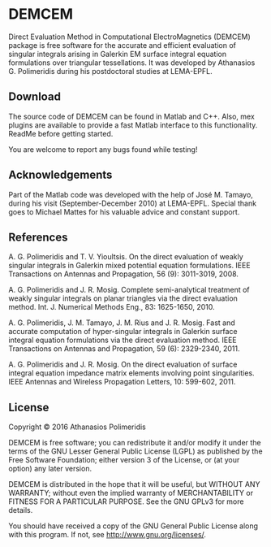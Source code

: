 # DEMCEM
Direct Evaluation Method in Computational ElectroMagnetics (DEMCEM) package is free software for the accurate and efficient evaluation of singular integrals arising in Galerkin EM surface integral equation formulations over triangular tessellations. It was developed by Athanasios G. Polimeridis during his postdoctoral studies at LEMA-EPFL. 

## Download

The source code of DEMCEM can be found in Matlab and C++. Also, mex plugins are available to provide a fast Matlab interface to this functionality. ReadMe before getting started. 

You are welcome to report any bugs found while testing! 

## Acknowledgements

Part of the Matlab code was developed with the help of José M. Tamayo, during his visit (September-December 2010) at LEMA-EPFL. Special thank goes to Michael Mattes for his valuable advice and constant support. 

## References

A. G. Polimeridis and T. V. Yioultsis. 
On the direct evaluation of weakly singular integrals in Galerkin mixed potential equation formulations. 
IEEE Transactions on Antennas and Propagation, 56 (9): 3011-3019, 2008.

A. G. Polimeridis and J. R. Mosig.
Complete semi-analytical treatment of weakly singular integrals on planar triangles via the direct evaluation method. 
Int. J. Numerical Methods Eng., 83: 1625-1650, 2010.

A. G. Polimeridis, J. M. Tamayo, J. M. Rius and J. R. Mosig.
Fast and accurate computation of hyper-singular integrals in Galerkin surface integral equation formulations via the direct evaluation method. 
IEEE Transactions on Antennas and Propagation, 59 (6): 2329-2340, 2011.

A. G. Polimeridis and J. R. Mosig.
On the direct evaluation of surface integral equation impedance matrix elements involving point singularities. 
IEEE Antennas and Wireless Propagation Letters, 10: 599-602, 2011.

## License

Copyright © 2016 Athanasios Polimeridis 

DEMCEM is free software; you can redistribute it and/or modify it under the terms of the GNU Lesser General Public License (LGPL) as published by the Free Software Foundation; either version 3 of the License, or (at your option) any later version. 

DEMCEM is distributed in the hope that it will be useful, but WITHOUT ANY WARRANTY; without even the implied warranty of MERCHANTABILITY or FITNESS FOR A PARTICULAR PURPOSE. See the GNU GPLv3 for more details. 

You should have received a copy of the GNU General Public License along with this program. If not, see http://www.gnu.org/licenses/. 
